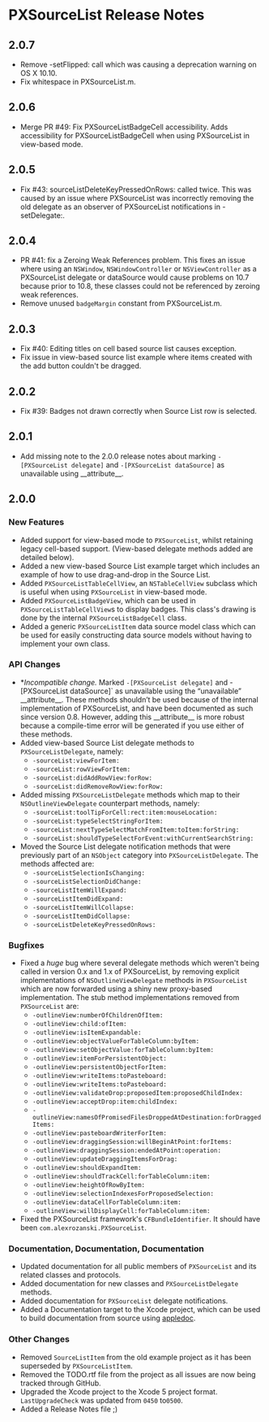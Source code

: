 # PXSourceList Release Notes

## 2.0.7
- Remove -setFlipped: call which was causing a deprecation warning on OS X 10.10.
- Fix whitespace in PXSourceList.m.

## 2.0.6
- Merge PR #49: Fix PXSourceListBadgeCell accessibility. Adds accessibility for PXSourceListBadgeCell when using PXSourceList in view-based mode.

## 2.0.5
- Fix #43: sourceListDeleteKeyPressedOnRows: called twice. This was caused by an issue where PXSourceList was incorrectly removing the old delegate as an observer of PXSourceList notifications in -setDelegate:.

## 2.0.4
- PR #41: fix a Zeroing Weak References problem. This fixes an issue where using an `NSWindow`, `NSWindowController` or `NSViewController` as a PXSourceList delegate or dataSource would cause problems on 10.7 because prior to 10.8, these classes could not be referenced by zeroing weak references.
- Remove unused `badgeMargin` constant from PXSourceList.m.

## 2.0.3
- Fix #40: Editing titles on cell based source list causes exception.
- Fix issue in view-based source list example where items created with the add button couldn't be dragged.

## 2.0.2
- Fix #39: Badges not drawn correctly when Source List row is selected.

## 2.0.1
- Add missing note to the 2.0.0 release notes about marking `-[PXSourceList delegate]` and `-[PXSourceList dataSource]` as unavailable using \_\_attribute\_\_.

## 2.0.0

### New Features

- Added support for view-based mode to `PXSourceList`, whilst retaining legacy cell-based support. (View-based delegate methods added are detailed below).
- Added a new view-based Source List example target which includes an example of how to use drag-and-drop in the Source List.
- Added `PXSourceListTableCellView`, an `NSTableCellView` subclass which is useful when using `PXSourceList` in view-based mode.
- Added `PXSourceListBadgeView`, which can be used in `PXSourceListTableCellView`s to display badges. This class's drawing is done by the internal `PXSourceListBadgeCell` class.
- Added a generic `PXSourceListItem` data source model class which can be used for easily constructing data source models without having to implement your own class.

### API Changes
- **Incompatible change.* Marked `-[PXSourceList delegate]` and -[PXSourceList dataSource]` as unavailable using the “unavailable” \_\_attribute\_\_. These methods shouldn’t be used because of the internal implementation of PXSourceList, and have been documented as such since version 0.8. However, adding this \_\_attribute\_\_ is more robust because a compile-time error will be generated if you use either of these methods.
- Added view-based Source List delegate methods to `PXSourceListDelegate`, namely:
	- `-sourceList:viewForItem:`
	- `-sourceList:rowViewForItem:`
	- `-sourceList:didAddRowView:forRow:`
	- `-sourceList:didRemoveRowView:forRow:`
- Added missing `PXSourceListDelegate` methods which map to their `NSOutlineViewDelegate` counterpart methods, namely:
	- `-sourceList:toolTipForCell:rect:item:mouseLocation:`
	- `-sourceList:typeSelectStringForItem:`
	- `-sourceList:nextTypeSelectMatchFromItem:toItem:forString:`
	- `-sourceList:shouldTypeSelectForEvent:withCurrentSearchString:`
- Moved the Source List delegate notification methods that were previously part of an `NSObject` category into `PXSourceListDelegate`. The methods affected are:
	- `-sourceListSelectionIsChanging:`
	- `-sourceListSelectionDidChange:`
	- `-sourceListItemWillExpand:`
	- `-sourceListItemDidExpand:`
	- `-sourceListItemWillCollapse:`
	- `-sourceListItemDidCollapse:`
	- `-sourceListDeleteKeyPressedOnRows:`

### Bugfixes

- Fixed a *huge* bug where several delegate methods which weren't being called in version 0.x and 1.x of PXSourceList, by removing explicit implementations of `NSOutlineViewDelegate` methods in `PXSourceList` which are now forwarded using a shiny new proxy-based implementation. The stub method implementations removed from `PXSourceList` are:
	- `-outlineView:numberOfChildrenOfItem:`
	- `-outlineView:child:ofItem:`
	- `-outlineView:isItemExpandable:`
	- `-outlineView:objectValueForTableColumn:byItem:`
	- `-outlineView:setObjectValue:forTableColumn:byItem:`
	- `-outlineView:itemForPersistentObject:`
	- `-outlineView:persistentObjectForItem:`
	- `-outlineView:writeItems:toPasteboard:`
	- `-outlineView:writeItems:toPasteboard:`
	- `-outlineView:validateDrop:proposedItem:proposedChildIndex:`
	- `-outlineView:acceptDrop:item:childIndex:`
	- `-outlineView:namesOfPromisedFilesDroppedAtDestination:forDraggedItems:`
	- `-outlineView:pasteboardWriterForItem:`
	- `-outlineView:draggingSession:willBeginAtPoint:forItems:`
	- `-outlineView:draggingSession:endedAtPoint:operation:`
	- `-outlineView:updateDraggingItemsForDrag:`
	- `-outlineView:shouldExpandItem:`
	- `-outlineView:shouldTrackCell:forTableColumn:item:`
	- `-outlineView:heightOfRowByItem:`
	- `-outlineView:selectionIndexesForProposedSelection:`
	- `-outlineView:dataCellForTableColumn:item:`
	- `-outlineView:willDisplayCell:forTableColumn:item:`
- Fixed the PXSourceList framework's `CFBundleIdentifier`. It should have been `com.alexrozanski.PXSourceList`.

### Documentation, Documentation, Documentation
- Updated documentation for all public members of `PXSourceList` and its related classes and protocols.
- Added documentation for new classes and `PXSourceListDelegate` methods.
- Added documentation for `PXSourceList` delegate notifications.
- Added a Documentation target to the Xcode project, which can be used to build documentation from source using [appledoc](http://gentlebytes.com/appledoc/).

### Other Changes
- Removed `SourceListItem` from the old example project as it has been superseded by `PXSourceListItem`.
- Removed the TODO.rtf file from the project as all issues are now being tracked through GitHub.
- Upgraded the Xcode project to the Xcode 5 project format. `LastUpgradeCheck` was updated from `0450` to`0500`.
- Added a Release Notes file ;)
